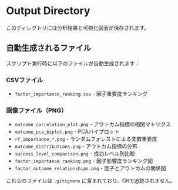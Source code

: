 # Output Directory

このディレクトリには分析結果と可視化図表が保存されます。

## 自動生成されるファイル

スクリプト実行時に以下のファイルが自動生成されます：

### CSVファイル
- `factor_importance_ranking.csv` - 因子重要度ランキング

### 画像ファイル（PNG）
- `outcome_correlation_plot.png` - アウトカム指標の相関マトリクス
- `outcome_pca_biplot.png` - PCAバイプロット
- `rf_importance_*.png` - ランダムフォレストによる変数重要度
- `outcome_distributions.png` - アウトカム指標の分布
- `success_level_comparison.png` - 成功レベル別比較
- `factor_importance_ranking.png` - 因子影響度ランキング図
- `factor_outcome_relationships.png` - 因子とアウトカムの関係図

これらのファイルは `.gitignore` に含まれており、Gitで追跡されません。
